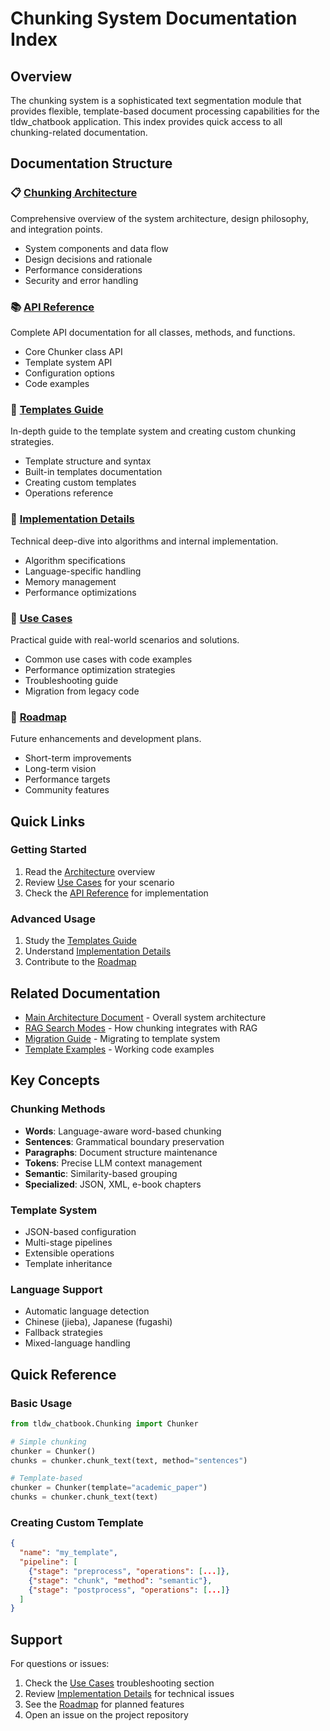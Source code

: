 # Chunking System Documentation Index

## Overview

The chunking system is a sophisticated text segmentation module that provides flexible, template-based document processing capabilities for the tldw_chatbook application. This index provides quick access to all chunking-related documentation.

## Documentation Structure

### 📋 [Chunking Architecture](Chunking_Architecture.md)
Comprehensive overview of the system architecture, design philosophy, and integration points.
- System components and data flow
- Design decisions and rationale
- Performance considerations
- Security and error handling

### 📚 [API Reference](Chunking_API_Reference.md)
Complete API documentation for all classes, methods, and functions.
- Core Chunker class API
- Template system API
- Configuration options
- Code examples

### 🎨 [Templates Guide](Chunking_Templates_Guide.md)
In-depth guide to the template system and creating custom chunking strategies.
- Template structure and syntax
- Built-in templates documentation
- Creating custom templates
- Operations reference

### 🔧 [Implementation Details](Chunking_Implementation_Details.md)
Technical deep-dive into algorithms and internal implementation.
- Algorithm specifications
- Language-specific handling
- Memory management
- Performance optimizations

### 💼 [Use Cases](Chunking_Use_Cases.md)
Practical guide with real-world scenarios and solutions.
- Common use cases with code examples
- Performance optimization strategies
- Troubleshooting guide
- Migration from legacy code

### 🚀 [Roadmap](Chunking_Roadmap.md)
Future enhancements and development plans.
- Short-term improvements
- Long-term vision
- Performance targets
- Community features

## Quick Links

### Getting Started
1. Read the [Architecture](Chunking_Architecture.md) overview
2. Review [Use Cases](Chunking_Use_Cases.md) for your scenario
3. Check the [API Reference](Chunking_API_Reference.md) for implementation

### Advanced Usage
1. Study the [Templates Guide](Chunking_Templates_Guide.md)
2. Understand [Implementation Details](Chunking_Implementation_Details.md)
3. Contribute to the [Roadmap](Chunking_Roadmap.md)

## Related Documentation

- [Main Architecture Document](Architecture_and_Design.md) - Overall system architecture
- [RAG Search Modes](../Development/rag_search_modes.md) - How chunking integrates with RAG
- [Migration Guide](../../tldw_chatbook/Chunking/MIGRATION_GUIDE.md) - Migrating to template system
- [Template Examples](../../tldw_chatbook/Chunking/templates/example_usage.py) - Working code examples

## Key Concepts

### Chunking Methods
- **Words**: Language-aware word-based chunking
- **Sentences**: Grammatical boundary preservation
- **Paragraphs**: Document structure maintenance
- **Tokens**: Precise LLM context management
- **Semantic**: Similarity-based grouping
- **Specialized**: JSON, XML, e-book chapters

### Template System
- JSON-based configuration
- Multi-stage pipelines
- Extensible operations
- Template inheritance

### Language Support
- Automatic language detection
- Chinese (jieba), Japanese (fugashi)
- Fallback strategies
- Mixed-language handling

## Quick Reference

### Basic Usage
```python
from tldw_chatbook.Chunking import Chunker

# Simple chunking
chunker = Chunker()
chunks = chunker.chunk_text(text, method="sentences")

# Template-based
chunker = Chunker(template="academic_paper")
chunks = chunker.chunk_text(text)
```

### Creating Custom Template
```json
{
  "name": "my_template",
  "pipeline": [
    {"stage": "preprocess", "operations": [...]},
    {"stage": "chunk", "method": "semantic"},
    {"stage": "postprocess", "operations": [...]}
  ]
}
```

## Support

For questions or issues:
1. Check the [Use Cases](Chunking_Use_Cases.md) troubleshooting section
2. Review [Implementation Details](Chunking_Implementation_Details.md) for technical issues
3. See the [Roadmap](Chunking_Roadmap.md) for planned features
4. Open an issue on the project repository